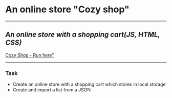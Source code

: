 # An online store "Cozy shop"
---
## _An online store with a shopping cart(JS, HTML, CSS)_

[Cozy Shop - Run here"](http://127.0.0.1:5502/)

---

### Task
- Create an online store with a shopping cart which stores in local storage
- Create and import a list from a JSON
